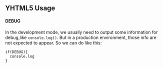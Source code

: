 ## YHTML5 Usage










#### DEBUG

In the development mode, we usually need to output some information for debug,like `console.log()`.
But in a production environment, those info are not expected to appear.
So we can do like this:

```
if(DEBUG){
  console.log
}
```
